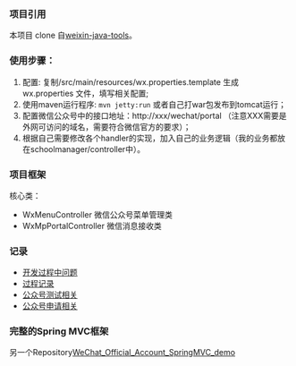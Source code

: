 
### 项目引用

本项目 clone 自[weixin-java-tools](https://github.com/wechat-group/weixin-java-tools)。


### 使用步骤：

1. 配置: 复制/src/main/resources/wx.properties.template 生成 wx.properties 文件，填写相关配置;     
1. 使用maven运行程序: `mvn jetty:run`  或者自己打war包发布到tomcat运行；
1. 配置微信公众号中的接口地址：http://xxx/wechat/portal （注意XXX需要是外网可访问的域名，需要符合微信官方的要求）；
1. 根据自己需要修改各个handler的实现，加入自己的业务逻辑（我的业务都放在schoolmanager/controller中）。


### 项目框架

核心类：
- WxMenuController 微信公众号菜单管理类
- WxMpPortalController 微信消息接收类


### 记录

- [开发过程中问题](devRecords/problems.md)
- [过程记录](devRecords/devProgress.md)
- [公众号测试相关](devRecords/WeChatTestAccountAndProcess.md)
- [公众号申请相关](devRecords/weChatApply.md)


### 完整的Spring MVC框架

另一个Repository[WeChat_Official_Account_SpringMVC_demo](https://github.com/linking123/WeChat_Official_Account_SpringMVC_demo)
